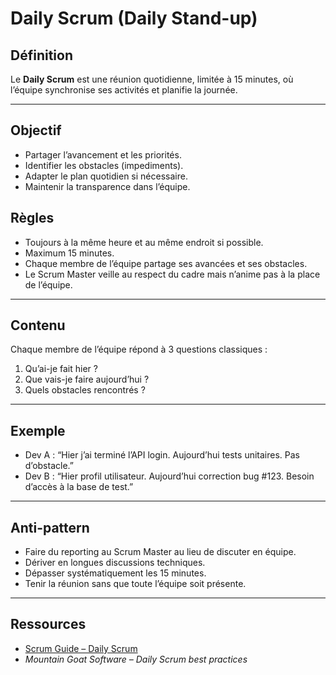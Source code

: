 # Daily Scrum (Daily Stand-up)

## Définition
Le **Daily Scrum** est une réunion quotidienne, limitée à 15 minutes, où l’équipe synchronise ses activités et planifie la journée.  

---

## Objectif
- Partager l’avancement et les priorités.  
- Identifier les obstacles (impediments).  
- Adapter le plan quotidien si nécessaire.  
- Maintenir la transparence dans l’équipe.  

## Règles
- Toujours à la même heure et au même endroit si possible.  
- Maximum 15 minutes.  
- Chaque membre de l’équipe partage ses avancées et ses obstacles.  
- Le Scrum Master veille au respect du cadre mais n’anime pas à la place de l’équipe.  

---

## Contenu
Chaque membre de l’équipe répond à 3 questions classiques :  
1. Qu’ai-je fait hier ?  
2. Que vais-je faire aujourd’hui ?  
3. Quels obstacles rencontrés ?  

---

## Exemple
- Dev A : “Hier j’ai terminé l’API login. Aujourd’hui tests unitaires. Pas d’obstacle.”  
- Dev B : “Hier profil utilisateur. Aujourd’hui correction bug #123. Besoin d’accès à la base de test.”  

---

## Anti-pattern
- Faire du reporting au Scrum Master au lieu de discuter en équipe.  
- Dériver en longues discussions techniques.  
- Dépasser systématiquement les 15 minutes.  
- Tenir la réunion sans que toute l’équipe soit présente.  

---

## Ressources
- [Scrum Guide – Daily Scrum](https://scrumguides.org/)  
- *Mountain Goat Software – Daily Scrum best practices*  
